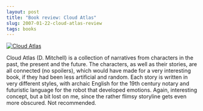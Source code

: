 ```yaml
---
layout: post
title: "Book review: Cloud Atlas"
slug: 2007-01-22-cloud-atlas-review
tags: books
---
```


[ ![Cloud Atlas](https://dl.dropbox.com/u/3579694/marionsmits.net/2007/01/cloudatlas1.thumbnail.jpg) ](http://www.amazon.co.uk/Cloud-Atlas-David-Mitchell/dp/0340822783)

Cloud Atlas (D. Mitchell) is a collection of narratives from characters in the past, the present and the future. The characters, as well as their stories, are all connected (no spoilers), which would have made for a very interesting book, if they had been less artificial and random. Each story is written in very different styles, with archaic English for the 19th century notary and futuristic language for the robot that developed emotions. Again, interesting concept, but a bit lost on me, since the rather flimsy storyline gets even more obscured. Not recommended.
